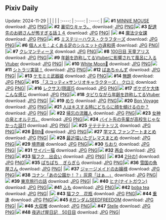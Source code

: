 ## Pixiv Daily
Update: 2024-11-29
|      |      |      |
| :----: | :----: | :----: |
|![](https://pixiv.microyu.workers.dev/c/240x480/img-master/img/2024/11/28/00/00/48/124691127_p0_master1200.jpg) **#1** [MINNIE MOUSE](https://www.pixiv.net/artworks/124691127) download: [JPG](https://pixiv.microyu.workers.dev/img-original/img/2024/11/28/00/00/48/124691127_p0.jpg) [PNG](https://pixiv.microyu.workers.dev/img-original/img/2024/11/28/00/00/48/124691127_p0.png)|![](https://pixiv.microyu.workers.dev/c/240x480/img-master/img/2024/11/28/00/35/12/124669748_p0_master1200.jpg) **#2** [裏切りキャラ。](https://www.pixiv.net/artworks/124669748) download: [JPG](https://pixiv.microyu.workers.dev/img-original/img/2024/11/28/00/35/12/124669748_p0.jpg) [PNG](https://pixiv.microyu.workers.dev/img-original/img/2024/11/28/00/35/12/124669748_p0.png)|![](https://pixiv.microyu.workers.dev/c/240x480/img-master/img/2024/11/27/10/11/40/124672355_p0_master1200.jpg) **#3** [配達先のお姉さんが怖すぎる話１４](https://www.pixiv.net/artworks/124672355) download: [JPG](https://pixiv.microyu.workers.dev/img-original/img/2024/11/27/10/11/40/124672355_p0.jpg) [PNG](https://pixiv.microyu.workers.dev/img-original/img/2024/11/27/10/11/40/124672355_p0.png)|
|![](https://pixiv.microyu.workers.dev/c/240x480/img-master/img/2024/11/28/21/40/18/124714244_p0_master1200.jpg) **#4** [魔法少女課](https://www.pixiv.net/artworks/124714244) download: [JPG](https://pixiv.microyu.workers.dev/img-original/img/2024/11/28/21/40/18/124714244_p0.jpg) [PNG](https://pixiv.microyu.workers.dev/img-original/img/2024/11/28/21/40/18/124714244_p0.png)|![](https://pixiv.microyu.workers.dev/c/240x480/img-master/img/2024/11/28/02/48/14/124695394_p0_master1200.jpg) **#5** [ミステリーハウス・クラフターズ](https://www.pixiv.net/artworks/124695394) download: [JPG](https://pixiv.microyu.workers.dev/img-original/img/2024/11/28/02/48/14/124695394_p0.jpg) [PNG](https://pixiv.microyu.workers.dev/img-original/img/2024/11/28/02/48/14/124695394_p0.png)|![](https://pixiv.microyu.workers.dev/c/240x480/img-master/img/2024/11/28/06/00/03/124697518_p0_master1200.jpg) **#6** [個人メモ：よくある足のシルエットの違和感](https://www.pixiv.net/artworks/124697518) download: [JPG](https://pixiv.microyu.workers.dev/img-original/img/2024/11/28/06/00/03/124697518_p0.jpg) [PNG](https://pixiv.microyu.workers.dev/img-original/img/2024/11/28/06/00/03/124697518_p0.png)|
|![](https://pixiv.microyu.workers.dev/c/240x480/img-master/img/2024/11/28/00/00/30/124691069_p0_master1200.jpg) **#7** [クレマンティーヌ](https://www.pixiv.net/artworks/124691069) download: [JPG](https://pixiv.microyu.workers.dev/img-original/img/2024/11/28/00/00/30/124691069_p0.jpg) [PNG](https://pixiv.microyu.workers.dev/img-original/img/2024/11/28/00/00/30/124691069_p0.png)|![](https://pixiv.microyu.workers.dev/c/240x480/img-master/img/2024/11/27/00/00/42/124662903_p0_master1200.jpg) **#8** [100日目 天童アリス](https://www.pixiv.net/artworks/124662903) download: [JPG](https://pixiv.microyu.workers.dev/img-original/img/2024/11/27/00/00/42/124662903_p0.jpg) [PNG](https://pixiv.microyu.workers.dev/img-original/img/2024/11/27/00/00/42/124662903_p0.png)|![](https://pixiv.microyu.workers.dev/c/240x480/img-master/img/2024/11/27/20/48/14/124684324_p0_master1200.jpg) **#9** [年齢を詐称してるVtuberに影響されて風呂に入るVtuber](https://www.pixiv.net/artworks/124684324) download: [JPG](https://pixiv.microyu.workers.dev/img-original/img/2024/11/27/20/48/14/124684324_p0.jpg) [PNG](https://pixiv.microyu.workers.dev/img-original/img/2024/11/27/20/48/14/124684324_p0.png)|
|![](https://pixiv.microyu.workers.dev/c/240x480/img-master/img/2024/11/27/00/00/30/124662863_p0_master1200.jpg) **#10** [White Moon🌙](https://www.pixiv.net/artworks/124662863) download: [JPG](https://pixiv.microyu.workers.dev/img-original/img/2024/11/27/00/00/30/124662863_p0.jpg) [PNG](https://pixiv.microyu.workers.dev/img-original/img/2024/11/27/00/00/30/124662863_p0.png)|![](https://pixiv.microyu.workers.dev/c/240x480/img-master/img/2024/11/27/01/08/44/124665328_p0_master1200.jpg) **#11** [シトラリ実装！](https://www.pixiv.net/artworks/124665328) download: [JPG](https://pixiv.microyu.workers.dev/img-original/img/2024/11/27/01/08/44/124665328_p0.jpg) [PNG](https://pixiv.microyu.workers.dev/img-original/img/2024/11/27/01/08/44/124665328_p0.png)|![](https://pixiv.microyu.workers.dev/c/240x480/img-master/img/2024/11/28/00/00/12/124690985_p0_master1200.jpg) **#12** [ばあちゃんず](https://www.pixiv.net/artworks/124690985) download: [JPG](https://pixiv.microyu.workers.dev/img-original/img/2024/11/28/00/00/12/124690985_p0.jpg) [PNG](https://pixiv.microyu.workers.dev/img-original/img/2024/11/28/00/00/12/124690985_p0.png)|
|![](https://pixiv.microyu.workers.dev/c/240x480/img-master/img/2024/11/27/00/00/22/124662820_p0_master1200.jpg) **#13** [ケモミミ武器娘](https://www.pixiv.net/artworks/124662820) download: [JPG](https://pixiv.microyu.workers.dev/img-original/img/2024/11/27/00/00/22/124662820_p0.jpg) [PNG](https://pixiv.microyu.workers.dev/img-original/img/2024/11/27/00/00/22/124662820_p0.png)|![](https://pixiv.microyu.workers.dev/c/240x480/img-master/img/2024/11/27/00/16/01/124663750_p0_master1200.jpg) **#14** [無題](https://www.pixiv.net/artworks/124663750) download: [JPG](https://pixiv.microyu.workers.dev/img-original/img/2024/11/27/00/16/01/124663750_p0.jpg) [PNG](https://pixiv.microyu.workers.dev/img-original/img/2024/11/27/00/16/01/124663750_p0.png)|![](https://pixiv.microyu.workers.dev/c/240x480/img-master/img/2024/11/27/00/00/12/124662771_p0_master1200.jpg) **#15** [「スコッティ×サンリオキャラクターズ」 クロミ](https://www.pixiv.net/artworks/124662771) download: [JPG](https://pixiv.microyu.workers.dev/img-original/img/2024/11/27/00/00/12/124662771_p0.jpg) [PNG](https://pixiv.microyu.workers.dev/img-original/img/2024/11/27/00/00/12/124662771_p0.png)|
|![](https://pixiv.microyu.workers.dev/c/240x480/img-master/img/2024/11/28/12/14/02/124702383_p0_master1200.jpg) **#16** [レクサス(隠語)5](https://www.pixiv.net/artworks/124702383) download: [JPG](https://pixiv.microyu.workers.dev/img-original/img/2024/11/28/12/14/02/124702383_p0.jpg) [PNG](https://pixiv.microyu.workers.dev/img-original/img/2024/11/28/12/14/02/124702383_p0.png)|![](https://pixiv.microyu.workers.dev/c/240x480/img-master/img/2024/11/27/02/50/39/124667179_p0_master1200.jpg) **#17** [ポケポケ大体こんな感じ](https://www.pixiv.net/artworks/124667179) download: [JPG](https://pixiv.microyu.workers.dev/img-original/img/2024/11/27/02/50/39/124667179_p0.jpg) [PNG](https://pixiv.microyu.workers.dev/img-original/img/2024/11/27/02/50/39/124667179_p0.png)|![](https://pixiv.microyu.workers.dev/c/240x480/img-master/img/2024/11/28/21/11/24/124713297_p0_master1200.jpg) **#18** [タピりながら年齢を詐称してるVtuber](https://www.pixiv.net/artworks/124713297) download: [JPG](https://pixiv.microyu.workers.dev/img-original/img/2024/11/28/21/11/24/124713297_p0.jpg) [PNG](https://pixiv.microyu.workers.dev/img-original/img/2024/11/28/21/11/24/124713297_p0.png)|
|![](https://pixiv.microyu.workers.dev/c/240x480/img-master/img/2024/11/27/12/18/10/124674184_p0_master1200.jpg) **#19** [めり](https://www.pixiv.net/artworks/124674184) download: [JPG](https://pixiv.microyu.workers.dev/img-original/img/2024/11/27/12/18/10/124674184_p0.jpg) [PNG](https://pixiv.microyu.workers.dev/img-original/img/2024/11/27/12/18/10/124674184_p0.png)|![](https://pixiv.microyu.workers.dev/c/240x480/img-master/img/2024/11/27/21/17/46/124685367_p0_master1200.jpg) **#20** [Bon Voyage](https://www.pixiv.net/artworks/124685367) download: [JPG](https://pixiv.microyu.workers.dev/img-original/img/2024/11/27/21/17/46/124685367_p0.jpg) [PNG](https://pixiv.microyu.workers.dev/img-original/img/2024/11/27/21/17/46/124685367_p0.png)|![](https://pixiv.microyu.workers.dev/c/240x480/img-master/img/2024/11/28/19/00/15/124709417_p0_master1200.jpg) **#21** [人はキスする時にどちらに顔を傾けるのか？](https://www.pixiv.net/artworks/124709417) download: [JPG](https://pixiv.microyu.workers.dev/img-original/img/2024/11/28/19/00/15/124709417_p0.jpg) [PNG](https://pixiv.microyu.workers.dev/img-original/img/2024/11/28/19/00/15/124709417_p0.png)|
|![](https://pixiv.microyu.workers.dev/c/240x480/img-master/img/2024/11/27/00/00/18/124662805_p0_master1200.jpg) **#22** [帰忘の流離人](https://www.pixiv.net/artworks/124662805) download: [JPG](https://pixiv.microyu.workers.dev/img-original/img/2024/11/27/00/00/18/124662805_p0.jpg) [PNG](https://pixiv.microyu.workers.dev/img-original/img/2024/11/27/00/00/18/124662805_p0.png)|![](https://pixiv.microyu.workers.dev/c/240x480/img-master/img/2024/11/27/04/35/52/124666468_p0_master1200.jpg) **#23** [女神の泉とオルテガ。](https://www.pixiv.net/artworks/124666468) download: [JPG](https://pixiv.microyu.workers.dev/img-original/img/2024/11/27/04/35/52/124666468_p0.jpg) [PNG](https://pixiv.microyu.workers.dev/img-original/img/2024/11/27/04/35/52/124666468_p0.png)|![](https://pixiv.microyu.workers.dev/c/240x480/img-master/img/2024/11/27/02/36/13/124666961_p0_master1200.jpg) **#24** [バイト先の先輩が高校生じゃなかった話11](https://www.pixiv.net/artworks/124666961) download: [JPG](https://pixiv.microyu.workers.dev/img-original/img/2024/11/27/02/36/13/124666961_p0.jpg) [PNG](https://pixiv.microyu.workers.dev/img-original/img/2024/11/27/02/36/13/124666961_p0.png)|
|![](https://pixiv.microyu.workers.dev/c/240x480/img-master/img/2024/11/27/18/12/23/124680131_p0_master1200.jpg) **#25** [テテテテトリス](https://www.pixiv.net/artworks/124680131) download: [JPG](https://pixiv.microyu.workers.dev/img-original/img/2024/11/27/18/12/23/124680131_p0.jpg) [PNG](https://pixiv.microyu.workers.dev/img-original/img/2024/11/27/18/12/23/124680131_p0.png)|![](https://pixiv.microyu.workers.dev/c/240x480/img-master/img/2024/11/27/21/13/16/124685215_p0_master1200.jpg) **#26** [🐎6th🐎](https://www.pixiv.net/artworks/124685215) download: [JPG](https://pixiv.microyu.workers.dev/img-original/img/2024/11/27/21/13/16/124685215_p0.jpg) [PNG](https://pixiv.microyu.workers.dev/img-original/img/2024/11/27/21/13/16/124685215_p0.png)|![](https://pixiv.microyu.workers.dev/c/240x480/img-master/img/2024/11/27/19/49/48/124682584_p0_master1200.jpg) **#27** [学マス ファンアートまとめ](https://www.pixiv.net/artworks/124682584) download: [JPG](https://pixiv.microyu.workers.dev/img-original/img/2024/11/27/19/49/48/124682584_p0.jpg) [PNG](https://pixiv.microyu.workers.dev/img-original/img/2024/11/27/19/49/48/124682584_p0.png)|
|![](https://pixiv.microyu.workers.dev/c/240x480/img-master/img/2024/11/27/19/34/20/124682194_p0_master1200.jpg) **#28** [最近描いたデレマスまとめ](https://www.pixiv.net/artworks/124682194) download: [JPG](https://pixiv.microyu.workers.dev/img-original/img/2024/11/27/19/34/20/124682194_p0.jpg) [PNG](https://pixiv.microyu.workers.dev/img-original/img/2024/11/27/19/34/20/124682194_p0.png)|![](https://pixiv.microyu.workers.dev/c/240x480/img-master/img/2024/11/28/00/00/16/124691006_p0_master1200.jpg) **#29** [境界線](https://www.pixiv.net/artworks/124691006) download: [JPG](https://pixiv.microyu.workers.dev/img-original/img/2024/11/28/00/00/16/124691006_p0.jpg) [PNG](https://pixiv.microyu.workers.dev/img-original/img/2024/11/28/00/00/16/124691006_p0.png)|![](https://pixiv.microyu.workers.dev/c/240x480/img-master/img/2024/11/27/00/00/16/124662794_p0_master1200.jpg) **#30** [ちおり](https://www.pixiv.net/artworks/124662794) download: [JPG](https://pixiv.microyu.workers.dev/img-original/img/2024/11/27/00/00/16/124662794_p0.jpg) [PNG](https://pixiv.microyu.workers.dev/img-original/img/2024/11/27/00/00/16/124662794_p0.png)|
|![](https://pixiv.microyu.workers.dev/c/240x480/img-master/img/2024/11/27/04/51/25/124668555_p0_master1200.jpg) **#31** [サイバー猫](https://www.pixiv.net/artworks/124668555) download: [JPG](https://pixiv.microyu.workers.dev/img-original/img/2024/11/27/04/51/25/124668555_p0.jpg) [PNG](https://pixiv.microyu.workers.dev/img-original/img/2024/11/27/04/51/25/124668555_p0.png)|![](https://pixiv.microyu.workers.dev/c/240x480/img-master/img/2024/11/27/23/31/47/124689903_p0_master1200.jpg) **#32** [再会](https://www.pixiv.net/artworks/124689903) download: [JPG](https://pixiv.microyu.workers.dev/img-original/img/2024/11/27/23/31/47/124689903_p0.jpg) [PNG](https://pixiv.microyu.workers.dev/img-original/img/2024/11/27/23/31/47/124689903_p0.png)|![](https://pixiv.microyu.workers.dev/c/240x480/img-master/img/2024/11/27/00/30/11/124664220_p0_master1200.jpg) **#33** [猫フク　出会い](https://www.pixiv.net/artworks/124664220) download: [JPG](https://pixiv.microyu.workers.dev/img-original/img/2024/11/27/00/30/11/124664220_p0.jpg) [PNG](https://pixiv.microyu.workers.dev/img-original/img/2024/11/27/00/30/11/124664220_p0.png)|
|![](https://pixiv.microyu.workers.dev/c/240x480/img-master/img/2024/11/28/23/44/03/124718484_p0_master1200.jpg) **#34** [2分の1](https://www.pixiv.net/artworks/124718484) download: [JPG](https://pixiv.microyu.workers.dev/img-original/img/2024/11/28/23/44/03/124718484_p0.jpg) [PNG](https://pixiv.microyu.workers.dev/img-original/img/2024/11/28/23/44/03/124718484_p0.png)|![](https://pixiv.microyu.workers.dev/c/240x480/img-master/img/2024/11/28/20/37/31/124712142_p0_master1200.jpg) **#35** [ぱちぱち　ぎらぎら](https://www.pixiv.net/artworks/124712142) download: [JPG](https://pixiv.microyu.workers.dev/img-original/img/2024/11/28/20/37/31/124712142_p0.jpg) [PNG](https://pixiv.microyu.workers.dev/img-original/img/2024/11/28/20/37/31/124712142_p0.png)|![](https://pixiv.microyu.workers.dev/c/240x480/img-master/img/2024/11/27/04/50/39/124668549_p0_master1200.jpg) **#36** [雪国の魚屋さん](https://www.pixiv.net/artworks/124668549) download: [JPG](https://pixiv.microyu.workers.dev/img-original/img/2024/11/27/04/50/39/124668549_p0.jpg) [PNG](https://pixiv.microyu.workers.dev/img-original/img/2024/11/27/04/50/39/124668549_p0.png)|
|![](https://pixiv.microyu.workers.dev/c/240x480/img-master/img/2024/11/28/19/20/48/124709985_p0_master1200.jpg) **#37** [ジャージメイドのお嬢様](https://www.pixiv.net/artworks/124709985) download: [JPG](https://pixiv.microyu.workers.dev/img-original/img/2024/11/28/19/20/48/124709985_p0.jpg) [PNG](https://pixiv.microyu.workers.dev/img-original/img/2024/11/28/19/20/48/124709985_p0.png)|![](https://pixiv.microyu.workers.dev/c/240x480/img-master/img/2024/11/27/17/42/27/124679332_p0_master1200.jpg) **#38** [コナン「あの公園か！？」灰原「はぁ…」](https://www.pixiv.net/artworks/124679332) download: [JPG](https://pixiv.microyu.workers.dev/img-original/img/2024/11/27/17/42/27/124679332_p0.jpg) [PNG](https://pixiv.microyu.workers.dev/img-original/img/2024/11/27/17/42/27/124679332_p0.png)|![](https://pixiv.microyu.workers.dev/c/240x480/img-master/img/2024/11/28/01/16/07/124693616_p0_master1200.jpg) **#39** [東京旅行の話](https://www.pixiv.net/artworks/124693616) download: [JPG](https://pixiv.microyu.workers.dev/img-original/img/2024/11/28/01/16/07/124693616_p0.jpg) [PNG](https://pixiv.microyu.workers.dev/img-original/img/2024/11/28/01/16/07/124693616_p0.png)|
|![](https://pixiv.microyu.workers.dev/c/240x480/img-master/img/2024/11/27/18/02/18/124679892_p0_master1200.jpg) **#40** [ヒナ(ナイトガウン)](https://www.pixiv.net/artworks/124679892) download: [JPG](https://pixiv.microyu.workers.dev/img-original/img/2024/11/27/18/02/18/124679892_p0.jpg) [PNG](https://pixiv.microyu.workers.dev/img-original/img/2024/11/27/18/02/18/124679892_p0.png)|![](https://pixiv.microyu.workers.dev/c/240x480/img-master/img/2024/11/27/00/27/48/124664132_p0_master1200.jpg) **#41** [ふも](https://www.pixiv.net/artworks/124664132) download: [JPG](https://pixiv.microyu.workers.dev/img-original/img/2024/11/27/00/27/48/124664132_p0.jpg) [PNG](https://pixiv.microyu.workers.dev/img-original/img/2024/11/27/00/27/48/124664132_p0.png)|![](https://pixiv.microyu.workers.dev/c/240x480/img-master/img/2024/11/28/00/00/13/124690988_p0_master1200.jpg) **#42** [boba tea](https://www.pixiv.net/artworks/124690988) download: [JPG](https://pixiv.microyu.workers.dev/img-original/img/2024/11/28/00/00/13/124690988_p0.jpg) [PNG](https://pixiv.microyu.workers.dev/img-original/img/2024/11/28/00/00/13/124690988_p0.png)|
|![](https://pixiv.microyu.workers.dev/c/240x480/img-master/img/2024/11/28/00/30/15/124692341_p0_master1200.jpg) **#43** [猫フク　花瓶](https://www.pixiv.net/artworks/124692341) download: [JPG](https://pixiv.microyu.workers.dev/img-original/img/2024/11/28/00/30/15/124692341_p0.jpg) [PNG](https://pixiv.microyu.workers.dev/img-original/img/2024/11/28/00/30/15/124692341_p0.png)|![](https://pixiv.microyu.workers.dev/c/240x480/img-master/img/2024/11/28/11/24/40/124701554_p0_master1200.jpg) **#44** [重逢](https://www.pixiv.net/artworks/124701554) download: [JPG](https://pixiv.microyu.workers.dev/img-original/img/2024/11/28/11/24/40/124701554_p0.jpg) [PNG](https://pixiv.microyu.workers.dev/img-original/img/2024/11/28/11/24/40/124701554_p0.png)|![](https://pixiv.microyu.workers.dev/c/240x480/img-master/img/2024/11/27/14/19/47/124675875_p0_master1200.jpg) **#45** [#ガンダムSEEDFREEDOM](https://www.pixiv.net/artworks/124675875) download: [JPG](https://pixiv.microyu.workers.dev/img-original/img/2024/11/27/14/19/47/124675875_p0.jpg) [PNG](https://pixiv.microyu.workers.dev/img-original/img/2024/11/27/14/19/47/124675875_p0.png)|
|![](https://pixiv.microyu.workers.dev/c/240x480/img-master/img/2024/11/27/17/06/20/124678598_p0_master1200.jpg) **#46** [大収穫](https://www.pixiv.net/artworks/124678598) download: [JPG](https://pixiv.microyu.workers.dev/img-original/img/2024/11/27/17/06/20/124678598_p0.jpg) [PNG](https://pixiv.microyu.workers.dev/img-original/img/2024/11/27/17/06/20/124678598_p0.png)|![](https://pixiv.microyu.workers.dev/c/240x480/img-master/img/2024/11/28/08/59/51/124699729_p0_master1200.jpg) **#47** [Stelle](https://www.pixiv.net/artworks/124699729) download: [JPG](https://pixiv.microyu.workers.dev/img-original/img/2024/11/28/08/59/51/124699729_p0.jpg) [PNG](https://pixiv.microyu.workers.dev/img-original/img/2024/11/28/08/59/51/124699729_p0.png)|![](https://pixiv.microyu.workers.dev/c/240x480/img-master/img/2024/11/27/17/36/10/124679198_p0_master1200.jpg) **#48** [夜逃げ屋日記　50日目](https://www.pixiv.net/artworks/124679198) download: [JPG](https://pixiv.microyu.workers.dev/img-original/img/2024/11/27/17/36/10/124679198_p0.jpg) [PNG](https://pixiv.microyu.workers.dev/img-original/img/2024/11/27/17/36/10/124679198_p0.png)|
